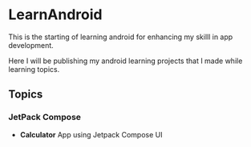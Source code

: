 # LearnAndroid
This is the starting of learning android for enhancing my skilll in app development.

Here I will be publishing my android learning projects that I made while learning topics.

## Topics
### JetPack Compose
  * **Calculator** App using Jetpack Compose UI
